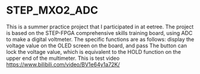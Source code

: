 # STEP_MXO2_ADC
This is a summer practice project that I participated in at eetree. The project is based on the STEP-FPGA comprehensive skills training board, using ADC to make a digital voltmeter. The specific functions are as follows: display the voltage value on the OLED screen on the board, and pass The button can lock the voltage value, which is equivalent to the HOLD function on the upper end of the multimeter.
This is test video https://www.bilibili.com/video/BV1e64y1a72K/
